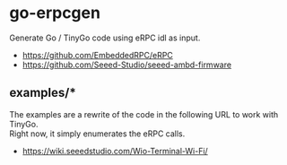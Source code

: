 # go-erpcgen

Generate Go / TinyGo code using eRPC idl as input.  

* https://github.com/EmbeddedRPC/eRPC
* https://github.com/Seeed-Studio/seeed-ambd-firmware

## examples/*

The examples are a rewrite of the code in the following URL to work with TinyGo.  
Right now, it simply enumerates the eRPC calls.  

* https://wiki.seeedstudio.com/Wio-Terminal-Wi-Fi/
